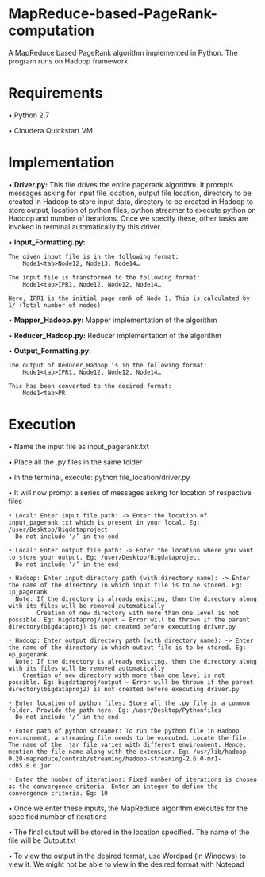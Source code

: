 # MapReduce-based-PageRank-computation
A MapReduce based PageRank algorithm implemented in Python. The program runs on Hadoop framework

# Requirements
• Python 2.7

• Cloudera Quickstart VM

# Implementation
• **Driver.py:** This file drives the entire pagerank algorithm. It prompts messages asking for input file location, output file location, directory to be created in Hadoop to store input data, directory to be created in Hadoop to store output, location of python files, python streamer to execute python on Hadoop and number of iterations. Once we specify these, other tasks are invoked in terminal automatically by this driver.

• **Input_Formatting.py:**

	The given input file is in the following format: 	
		Node1<tab>Node12, Node13, Node14…
	
	The input file is transformed to the following format:	
		Node1<tab>IPR1, Node12, Node12, Node14…
	
	Here, IPR1 is the initial page rank of Node 1. This is calculated by 1/ (Total number of nodes)

• **Mapper_Hadoop.py:** Mapper implementation of the algorithm

• **Reducer_Hadoop.py:** Reducer implementation of the algorithm

• **Output_Formatting.py:** 

	The output of Reducer_Hadoop is in the following format:
 		Node1<tab>IPR1, Node12, Node12, Node14…
     
  	This has been converted to the desired format:
 		Node1<tab>PR

# Execution
• Name the input file as input_pagerank.txt

• Place all the .py files in the same folder
	
• In the terminal, execute: python file_location/driver.py

• It will now prompt a series of messages asking for location of respective files

	• Local: Enter input file path: -> Enter the location of input_pagerank.txt which is present in your local. Eg: /user/Desktop/Bigdataproject
	  Do not include ‘/’ in the end
	  
	• Local: Enter output file path: -> Enter the location where you want to store your output. Eg: /user/Desktop/Bigdataproject
	  Do not include ‘/’ in the end
	  
	• Hadoop: Enter input directory path (with directory name): -> Enter the name of the directory in which input file is to be stored. Eg: ip_pagerank	
	  Note: If the directory is already existing, then the directory along with its files will be removed automatically
	        Creation of new directory with more than one level is not possible. Eg: bigdataproj/input – Error will be thrown if the parent directory(bigdataproj) is not created before executing driver.py 

	• Hadoop: Enter output directory path (with directory name): -> Enter the name of the directory in which output file is to be stored. Eg: op_pagerank
	  Note: If the directory is already existing, then the directory along with its files will be removed automatically
		Creation of new directory with more than one level is not possible. Eg: bigdataproj/output – Error will be thrown if the parent directory(bigdataproj2) is not created before executing driver.py

	• Enter location of python files: Store all the .py file in a common folder. Provide the path here. Eg: /user/Desktop/Pythonfiles
	  Do not include ‘/’ in the end

	• Enter path of python streamer: To run the python file in Hadoop environment, a streaming file needs to be executed. Locate the file. The name of the .jar file varies with different environment. Hence, mention the file name along with the extension. Eg: /usr/lib/hadoop-0.20-mapreduce/contrib/streaming/hadoop-streaming-2.6.0-mr1-cdh5.8.0.jar

	• Enter the number of iterations: Fixed number of iterations is chosen as the convergence criteria. Enter an integer to define the convergence criteria. Eg: 10
	
• Once we enter these inputs, the MapReduce algorithm executes for the specified number of iterations

• The final output will be stored in the location specified. The name of the file will be Output.txt

• To view the output in the desired format, use Wordpad (in Windows) to view it. We might not be able to view in the desired format with Notepad
